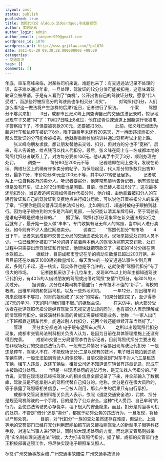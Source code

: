 ```yaml
---
layout: post
status: publish
published: true
title: 驾照代扣分 &ldquo;消灾&rdquo;不成要受罚
author: 本站记者
author_login: admin
author_email: jiangwei909@gmail.com
wordpress_id: 1870
wordpress_url: http://www.gzjtlaw.com/?p=1870
date: 2011-05-29 09:30:28.000000000 +08:00
categories:
- 交通常识
tags: []
comments: []
---
```

 年底，审车高峰来临，对某些司机来说，难题也来了：有交通违法记录不处理的话，车子难以通过年审，一旦处理，驾驶证的12分分值可能被扣完，这意味着驾驶证会被吊销。于是有人看到了&ldquo;商机&rdquo;，公开出售自己的驾驶证分数，愿意&ldquo;代人受过&rdquo;，而那些将被扣高分的驾驶员也争相买分&ldquo;消灾&rdquo;。 　　对驾照代扣分，人们怎么看?这一做法将产生怎样的后果?近日，记者进行了采访。 　　个案 　　驾照分不够买来扣 　　3日，成都市民张义峰上网查询自己的交通违法记录时，惊讶地发现车子又被&ldquo;闪&rdquo;了：11月27日晚上8点过，他在成青快速通道上因超速行驶被电子警察拍下了，不但要被罚款200元，还要被扣3分。 　　此前，张义峰已经因为超速行车和乱停车被记了8分，眼下距离年末还有20来天，万一再因违规而扣分，那么驾驶证的分可能会被扣完，他就得重新参加培训并通过驾照考试才能上路。 　　张义峰向朋友求救，想让朋友替他去交钱、扣分，但对方的分也不&ldquo;宽裕&rdquo;。后来，有人告诉他，给点钱可以找人代扣分。最后，张义峰在网上与一名成都本地的驾照代扣分者联系上了。对方每分要价100元。他从其手中买了3分，顺利办理完处罚。 　　调查一 　　每分80至200元不等 　　记者随即在网上查询，发现在论坛、网络社区上的确有许多卖分的帖子，为保险起见，代人扣分的多数只出售10分，最多11分，市价每分80元至200元不等，其中以C1驾驶证居多。 　　记者联系上一位自称姓万的卖分人。听记者要买分，他非常热情地告诉记者，他有驾驶证但是没有开车，证上的12分闲着也是闲着。目前，他已替人扣过6分了，这次最多还能扣5分。当记者追问究竟如何操作代扣分时，他介绍，由他拿着被扣分人的车辆行驶证和自己的驾驶证到交费地点进行扣分罚款，可以说他开着被扣分人的车违了章。&ldquo;只要你是因交警非现场执法扣分的，比如闯红灯、超速时被电子眼拍到就行。因为电子眼拍到的大多是汽车的尾部，一般只能认清其车牌号码，至于驾驶员是谁电子眼是很难分辨的。&rdquo; 　　据了解，驾照代扣分现象早在新交通法规实行之后就有了，最开始一些人做&ldquo;串串&rdquo;，专门收集有证无车人的驾照，当中间人进行卖分。如今则有不少人通过网络卖分。 　　调查二 　　&ldquo;驾照代扣分&rdquo;有市场 　　4日下午，记者来到成都市交警三分局的交通违法处罚点，现场来接受处罚的人员不少。一位已经累计被扣了14分的男子拿着两本他人的驾驶执照前来交罚款，处罚过程中只需要出示驾驶证和行驶证，他很快就把罚款交了，被扣的14分分摊在两本驾照上。 　　据统计，目前成都市登记在册的机动车数量已超过200万辆，并且目前还在以每天1000辆的数量增长。每天发生的一般交通违法事件少则几百起，多则几千起，逐一核实，现实条件也是不允许的，这就使得&ldquo;驾照代扣分&rdquo;有了很大的市场。 　　记者随机采访了十几位车主，发现60%以上的车主都知道驾驶证代扣分，有40%的人借过朋友的驾照或出借过驾照&ldquo;友情&rdquo;代扣分，有30%的人买过分。 　　据调查，买分在4类司机中最盛行：开车技术不佳的&ldquo;新手&rdquo;，驾校的教练，出租车司机和货运司机，以及一些外地司机。 　　一年12分，对出租车司机来说根本不够扣，的哥的姐也成了&ldquo;买分&rdquo;的常客。&ldquo;如果分被扣完了，至少得参加7天的学习，7天的时间我们赔不起。&rdquo;的姐赵兰说。 　　在采访中，绝大部分受访者在批评驾照代扣分是纵容驾驶员无视交通法规的同时，也有部分人表示理解或同情驾照代扣分。做装潢材料生意的黄岷江需要经常跑业务，他称：&ldquo;一家人出门上下班都靠这辆车代步，能通过别人代扣分，花两个钱还能继续开车当然好了。&rdquo; 　　管理 　　买分卖分都违法 电子眼有望照车又照人 　　之所以出现驾照代扣分现象，成都市交管局法制科相关负责人认为，是因为目前在具体管理措施上还没有得到完善。 　　成都市交警三分局警官李竹告诉记者，目前驾照代扣分主要出现在非现场处罚的交通违法行为中，一般有三种情况下容易出现驾驶证代扣分：一是违章停车，驾驶人不在，不能现场记分;二是以现有的技术，电子眼只能拍到违章车辆车牌，一般无法拍到驾驶人的像貌等，目前仅能做到&ldquo;对车不对人&rdquo;;三是租赁车辆，租车人违章，返还车辆后，租赁公司还不知道该车辆曾有违章记录，形成车主被动扣分处罚。 　　&ldquo;但是一些现场处罚的违法行为，是无法找人代扣分的。&rdquo;李竹说，交警在现场就已经把驾驶人的相关信息全部记录了下来，并全部输入了数据库，驾驶员是不能拿别人的驾照代替自己扣分的。他称，卖分是存在很大风险的，等于暴露了驾照等相关信息，一旦被人利用，那么产生的后果只有自行承担。 　　成都市交管局法制科相关负责人表示，依照《道路交通安全法》，罚款、扣分是规范司机驾驶的一个手段，目的是为了公众安全。这种&ldquo;代人受罚、自己牟利&rdquo;的行为，会使违法驾驶员心存侥幸，埋下很大的安全隐患。而且，扣分是对当事司机的处罚，不管是&ldquo;借分&rdquo;还是&ldquo;卖分&rdquo;，都属于妨碍公务的违法行为，一旦发现，将给以严厉处罚。 　　目前，对&ldquo;代扣分&rdquo;一族的查处虽然还存在难度，但湖北、上海等地的交警部门已经在充分利用既能拍照车牌又能拍照驾驶人的新型电子眼等科技手段，对违法当事人进行确认，同时加大现场处罚的力度，而北京交管局则拟采用&ldquo;实名制处理交通违法&rdquo;制度，大力打击驾照代扣分。据了解，成都的交管部门也正积极部署这项工作，将尽快实现电子眼照车又照人。 标签:广州交通事故索赔 广州交通事故赔偿 广州交通事故律师
